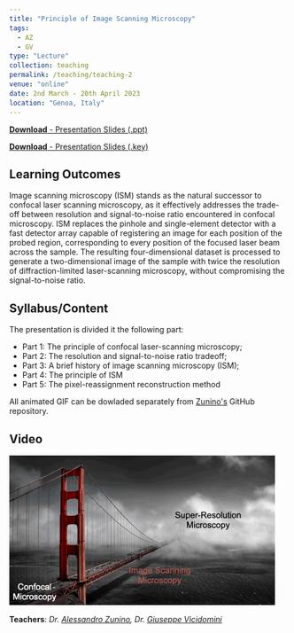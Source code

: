 ```yaml
---
title: "Principle of Image Scanning Microscopy"
tags:
  - AZ
  - GV
type: "Lecture"
collection: teaching
permalink: /teaching/teaching-2
venue: "online"
date: 2nd March - 20th April 2023
location: "Genoa, Italy"
---
```


[**Download** - Presentation Slides (.ppt)](https://vicidominilab.github.io/files/teaching-1.pdf)

[**Download** - Presentation Slides (.key)](https://vicidominilab.github.io/files/teaching-1.pdf)


## Learning Outcomes
Image scanning microscopy (ISM) stands as the natural successor to confocal laser scanning microscopy, as it effectively addresses the trade-off between resolution and signal-to-noise ratio encountered in confocal microscopy. ISM replaces the pinhole and single-element detector with a fast detector array capable of registering an image for each position of the probed region, corresponding to every position of the focused laser beam across the sample. The resulting four-dimensional dataset is processed to generate a two-dimensional image of the sample with twice the resolution of diffraction-limited laser-scanning microscopy, without compromising the signal-to-noise ratio. 

## Syllabus/Content
The presentation is divided it the following part:
- Part 1: The principle of confocal laser-scanning microscopy;
- Part 2: The resolution and signal-to-noise ratio tradeoff;
- Part 3: A brief history of image scanning microscopy (ISM);
- Part 4: The principle of ISM
- Part 5: The pixel-reassignment reconstruction method
  
All animated GIF can be dowladed separately from [Zunino's](https://github.com/Alessandro-Zunino/microscopy-animations) GitHub repository.

## Video
<img width="480" height="270" controls="controls" class="align-center" src="/videos/VicidominiG_ISM_Principles.gif"/>

**Teachers**: *Dr. [Alessandro Zunino](https://vicidominilab.github.io/team/AZ/), Dr. [Giuseppe Vicidomini](https://vicidominilab.github.io/team/GV/)*
